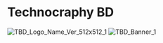 # Technocraphy BD
![TBD_Logo_Name_Ver_512x512_1](https://github.com/techcraphybd/techcraphybd.github.io/assets/152802305/3fef8fb4-2214-4202-800a-4227a6159f93)
![TBD_Banner_1](https://github.com/techcraphybd/techcraphybd.github.io/assets/152802305/54f3f7bb-cdeb-40c7-bee2-860608d02a75)
